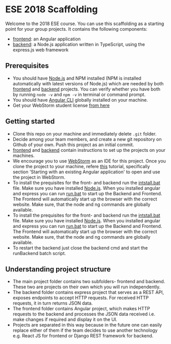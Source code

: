 # ESE 2018 Scaffolding
Welcome to the 2018 ESE course. You can use this scaffolding as a starting point for your group projects. It contains the following components:
- [frontend](https://github.com/scg-unibe-ch/ese2018-team1/tree/master/Project/ESE-2018-Scaffolding-master/frontend): an Angular application
- [backend](https://github.com/scg-unibe-ch/ese2018-team1/tree/master/Project/ESE-2018-Scaffolding-master/backend): a Node.js application written in TypeScript, using the express.js web framework 

## Prerequisites
- You should have [Node.js](https://nodejs.org/en/) and NPM installed (NPM is installed automatically with latest versions of Node.js) which are needed by both [frontend](https://github.com/scg-unibe-ch/ese2018-team1/tree/master/Project/ESE-2018-Scaffolding-master/frontend) and [backend](https://github.com/scg-unibe-ch/ese2018-team1/tree/master/Project/ESE-2018-Scaffolding-master/backend) projects. You can verify whether you have both by running `node -v` and `npm -v` in terminal or command prompt.
- You should have [Angular CLI](https://cli.angular.io/) globally installed on your machine.
- Get your WebStorm student license [from here](https://www.jetbrains.com/shop/eform/students) 

## Getting started
- Clone this repo on your machine and immediately delete `.git` folder.
- Decide among your team members, and create a new git repository on Github of your own. Push this project as an initial commit.
- [frontend](https://github.com/scg-unibe-ch/ese2018-team1/tree/master/Project/ESE-2018-Scaffolding-master/frontend) and [backend](https://github.com/scg-unibe-ch/ese2018-team1/tree/master/Project/ESE-2018-Scaffolding-master/backend) contain instructions to set up the projects on your machines.
- We encourage you to use [WebStorm](https://www.jetbrains.com/webstorm/) as an IDE for this project. Once you clone the project to your machine, refere [this](https://www.jetbrains.com/help/webstorm/angular.html) tutorial, specifically section 'Starting with an existing Angular application' to open and use the project in WebStorm. 
- To install the prequisites for the front- and backend run the [intstall.bat](https://github.com/scg-unibe-ch/ese2018-team1/tree/master/Project/ESE-2018-Scaffolding-master/intstall.bat) file. Make sure you have installed [Node.js](https://nodejs.org/en/). When you installed angular and express you can run [run.bat](https://github.com/scg-unibe-ch/ese2018-team1/tree/master/Project/ESE-2018-Scaffolding-master/run.bat) to start up the Backend and Frontend. The Frontend will automatically start up the browser with the correct website. Make sure, that the node and ng commands are globally available. 
- To install the prequisites for the front- and backend run the [intstall.bat](https://github.com/scg-unibe-ch/ese2018-team1/tree/master/Project/ESE-2018-Scaffolding-master/intstall.bat) file. Make sure you have installed [Node.js](https://nodejs.org/en/). When you installed angular and express you can run [run.bat](https://github.com/scg-unibe-ch/ese2018-team1/tree/master/Project/ESE-2018-Scaffolding-master/run.bat) to start up the Backend and Frontend. The Frontend will automatically start up the browser with the correct website. Make sure, that the node and ng commands are globally available.
- To restart the backend just close the backend cmd and start the runBackend batch script.


## Understanding project structure
- The main project folder contains two subfolders- frontend and backend. These two are projects on their own which you will run independently. 
- The backend folder contains express project that serves as a REST API, exposes endpoints to accept HTTP requests. For received HTTP requests, it in turn returns JSON data.
- The frontend folder contains Angular project, which makes HTTP requests to the backend and processes the JSON data received i.e. make changes if required and display it on the UI.
- Projects are separated in this way because in the future one can easily replace either of them if the team decides to use another technology e.g. React JS for frontend or Django REST framework for backend.
